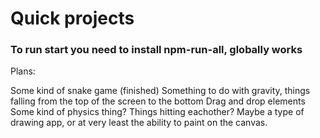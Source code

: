 #  Quick projects
### To run start you need to install npm-run-all, globally works



Plans:

Some kind of snake game (finished)
Something to do with gravity, things falling from the top of the screen to the bottom
Drag and drop elements
Some kind of physics thing? Things hitting eachother?
Maybe a type of drawing app, or at very least the ability to paint on the canvas.
